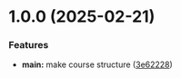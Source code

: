 # 1.0.0 (2025-02-21)


### Features

* **main:** make course structure ([3e62228](https://github.com/DariaLoginova/os-intro/commit/3e622281ab3e8507520663d80655251567a5d43d))



